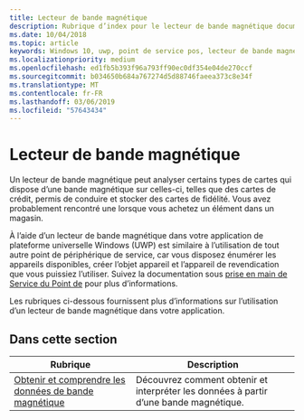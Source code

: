 ```yaml
---
title: Lecteur de bande magnétique
description: Rubrique d’index pour le lecteur de bande magnétique documentation UWP.
ms.date: 10/04/2018
ms.topic: article
keywords: Windows 10, uwp, point de service pos, lecteur de bande magnétique
ms.localizationpriority: medium
ms.openlocfilehash: ed1fb5b393f96a793ff90ec0df354e04de270ccf
ms.sourcegitcommit: b034650b684a767274d5d88746faeea373c8e34f
ms.translationtype: MT
ms.contentlocale: fr-FR
ms.lasthandoff: 03/06/2019
ms.locfileid: "57643434"
---
```

# <a name="magnetic-stripe-reader"></a>Lecteur de bande magnétique

Un lecteur de bande magnétique peut analyser certains types de cartes qui dispose d’une bande magnétique sur celles-ci, telles que des cartes de crédit, permis de conduire et stocker des cartes de fidélité. Vous avez probablement rencontré une lorsque vous achetez un élément dans un magasin.

À l’aide d’un lecteur de bande magnétique dans votre application de plateforme universelle Windows (UWP) est similaire à l’utilisation de tout autre point de périphérique de service, car vous disposez énumérer les appareils disponibles, créer l’objet appareil et l’appareil de revendication que vous puissiez l’utiliser. Suivez la documentation sous [prise en main de Service du Point de](pos-basics.md) pour plus d’informations.

Les rubriques ci-dessous fournissent plus d’informations sur l’utilisation d’un lecteur de bande magnétique dans votre application.

## <a name="in-this-section"></a>Dans cette section

| Rubrique | Description |
|-------|-------------|
| [Obtenir et comprendre les données de bande magnétique](../devices-sensors/pos-magnetic-stripe-reader-data.md) | Découvrez comment obtenir et interpréter les données à partir d’une bande magnétique. |